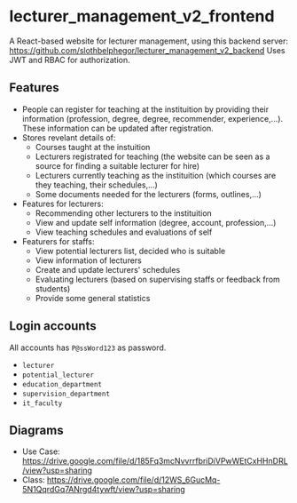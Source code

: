 # lecturer_management_v2_frontend
A React-based website for lecturer management, using this backend server: https://github.com/slothbelphegor/lecturer_management_v2_backend
Uses JWT and RBAC for authorization.

## Features
- People can register for teaching at the instituition by providing their information (profession, degree, degree, recommender, experience,...). These information can be updated after registration.
- Stores revelant details of:
    - Courses taught at the instuition
    - Lecturers registrated for teaching (the website can be seen as a source for finding a suitable lecturer for hire)
    - Lecturers currently teaching as the instituition (which courses are they teaching, their schedules,...)
    - Some documents needed for the lecturers (forms, outlines,...)
- Features for lecturers:
    - Recommending other lecturers to the instituition
    - View and update self information (degree, account, profession,...)
    - View teaching schedules and evaluations of self
- Featurers for staffs:
    - View potential lecturers list, decided who is suitable
    - View information of lecturers
    - Create and update lecturers' schedules
    - Evaluating lecturers (based on supervising staffs or feedback from students)
    - Provide some general statistics

## Login accounts
All accounts has `P@ssWord123` as password.
- `lecturer`
- `potential_lecturer`
- `education_department`
- `supervision_department`
- `it_faculty`

## Diagrams
- Use Case: https://drive.google.com/file/d/185Fq3mcNvvrrfbriDiVPwWEtCxHHnDRL/view?usp=sharing
- Class: https://drive.google.com/file/d/12WS_6GucMq-5N1QqrdGq7ANrgd4tywft/view?usp=sharing
